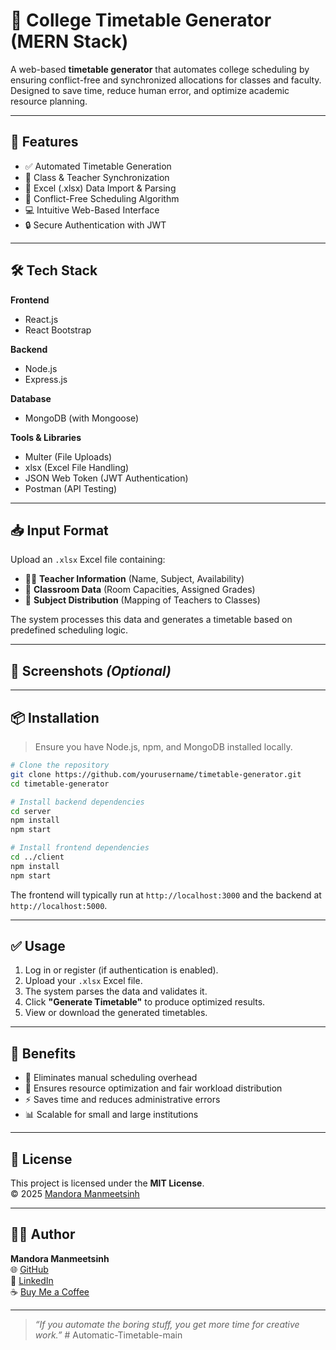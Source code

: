 # 📅 College Timetable Generator (MERN Stack)

A web-based **timetable generator** that automates college scheduling by ensuring conflict-free and synchronized allocations for classes and faculty. Designed to save time, reduce human error, and optimize academic resource planning.

---

## 🚀 Features

- ✅ Automated Timetable Generation  
- 👥 Class & Teacher Synchronization  
- 📂 Excel (.xlsx) Data Import & Parsing  
- 🧠 Conflict-Free Scheduling Algorithm  
- 💻 Intuitive Web-Based Interface  
- 🔒 Secure Authentication with JWT  

---

## 🛠️ Tech Stack

**Frontend**  
- React.js  
- React Bootstrap  

**Backend**  
- Node.js  
- Express.js  

**Database**  
- MongoDB (with Mongoose)  

**Tools & Libraries**  
- Multer (File Uploads)  
- xlsx (Excel File Handling)  
- JSON Web Token (JWT Authentication)  
- Postman (API Testing)  

---

## 📥 Input Format

Upload an `.xlsx` Excel file containing:

- 👨‍🏫 **Teacher Information** (Name, Subject, Availability)  
- 🏫 **Classroom Data** (Room Capacities, Assigned Grades)  
- 📘 **Subject Distribution** (Mapping of Teachers to Classes)  

The system processes this data and generates a timetable based on predefined scheduling logic.

---

## 📸 Screenshots *(Optional)*

<!-- Include screenshots here when available -->
<!-- 
![Upload Excel](./screenshots/upload_excel.png)
![Generated Timetable](./screenshots/generated_timetable.png)
-->

---

## 📦 Installation

> Ensure you have Node.js, npm, and MongoDB installed locally.

```bash
# Clone the repository
git clone https://github.com/yourusername/timetable-generator.git
cd timetable-generator

# Install backend dependencies
cd server
npm install
npm start

# Install frontend dependencies
cd ../client
npm install
npm start
```

The frontend will typically run at `http://localhost:3000` and the backend at `http://localhost:5000`.

---

## ✅ Usage

1. Log in or register (if authentication is enabled).  
2. Upload your `.xlsx` Excel file.  
3. The system parses the data and validates it.  
4. Click **"Generate Timetable"** to produce optimized results.  
5. View or download the generated timetables.  

---

## 🧠 Benefits

- 🧩 Eliminates manual scheduling overhead  
- 🔁 Ensures resource optimization and fair workload distribution  
- ⚡ Saves time and reduces administrative errors  
- 📊 Scalable for small and large institutions  

---

## 📄 License

This project is licensed under the **MIT License**.  
© 2025 [Mandora Manmeetsinh](https://github.com/Mandora-Manmeetsinh)

---

## 🙋‍♂️ Author

**Mandora Manmeetsinh**  
🌐 [GitHub](https://github.com/Mandora-Manmeetsinh)  
🔗 [LinkedIn](https://www.linkedin.com/in/yourprofile)  
☕ [Buy Me a Coffee](https://buymeacoffee.com/mandora)

---

> _“If you automate the boring stuff, you get more time for creative work.”_
#   A u t o m a t i c - T i m e t a b l e - m a i n 
